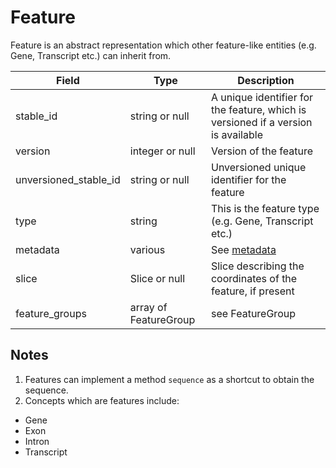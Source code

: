 # Feature

Feature is an abstract representation which other feature-like entities (e.g. Gene, Transcript etc.) can inherit from.

| Field                 | Type                  | Description                         |
|-----------------------|-----------------------|-------------------------------------|
| stable_id             | string or null        | A unique identifier for the feature, which is versioned if a version is available
| version               | integer or null       | Version of the feature
| unversioned_stable_id | string or null        | Unversioned unique identifier for the feature
| type                  | string                | This is the feature type (e.g. Gene, Transcript etc.)
| metadata              | various               | See [metadata](./metadata.md)
| slice                 | Slice or null         | Slice describing the coordinates of the feature, if present
| feature_groups        | array of FeatureGroup | see FeatureGroup

## Notes
1. Features can implement a method `sequence` as a shortcut to obtain the sequence.
3. Concepts which are features include:
 - Gene
 - Exon
 - Intron
 - Transcript
